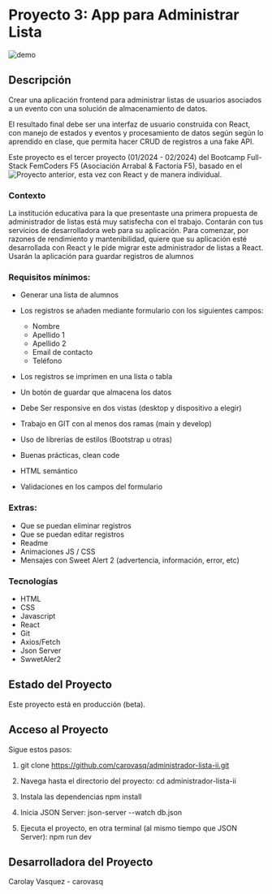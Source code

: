 # Proyecto 3: App para Administrar Lista
![demo](https://github.com/carovasq/List_manager/assets/151535611/8ae142db-e3ba-49bb-ad4c-efbcdf81bdc6)

## Descripción
Crear una aplicación frontend para administrar listas de usuarios asociados a un evento con una solución de almacenamiento de datos.

El resultado final debe ser una interfaz de usuario construida con React, con manejo de estados y eventos y procesamiento de datos según  según lo aprendido en clase, que permita hacer CRUD de registros a una fake API.

Este proyecto es el tercer proyecto (01/2024 - 02/2024) del Bootcamp Full-Stack FemCoders F5 (Asociación Arrabal & Factoría F5), basado en el ![Proyecto anterior](https://github.com/carovasq/List_manager), esta vez con React y de manera individual.


### Contexto
La institución educativa para la que presentaste una primera propuesta de administrador de listas está muy satisfecha con el trabajo. Contarán con tus servicios de desarrolladora web para su aplicación. Para comenzar, por razones de rendimiento y mantenibilidad, quiere que su aplicación esté desarrollada con React y le pide migrar este administrador de listas a React. Usarán la aplicación para guardar registros de alumnos

### Requisitos mínimos:
- Generar una lista de alumnos
- Los registros se añaden mediante formulario con los siguientes campos:
  - Nombre
  - Apellido 1
  - Apellido 2
  - Email de contacto
  - Teléfono

- Los registros se imprimen en una lista o tabla
- Un botón de guardar que almacena los datos
- Debe Ser responsive en dos vistas (desktop y dispositivo a elegir)
- Trabajo en GIT con al menos dos ramas (main y develop)
- Uso de librerías de estilos (Bootstrap u otras)
- Buenas prácticas, clean code
- HTML semántico
- Validaciones en los campos del formulario
​
### Extras:
- Que se puedan eliminar registros
- Que se puedan editar registros
- Readme
- Animaciones JS / CSS
- Mensajes con Sweet Alert 2 (advertencia, información, error, etc)

### Tecnologías
- HTML
- CSS
- Javascript
- React
- Git
- Axios/Fetch
- Json Server
- SwwetAler2

## Estado del Proyecto
Este proyecto está en producción (beta).


## Acceso al Proyecto
Sigue estos pasos:

1. git clone https://github.com/carovasq/administrador-lista-ii.git

2. Navega hasta el directorio del proyecto: cd administrador-lista-ii

3. Instala las dependencias npm install

4. Inicia JSON Server: json-server --watch db.json

5. Ejecuta el proyecto, en otra terminal (al mismo tiempo que JSON Server): npm run dev


## Desarrolladora del Proyecto

Carolay Vasquez - carovasq